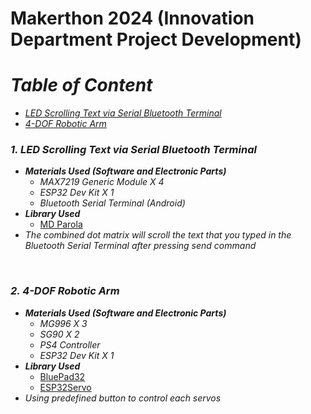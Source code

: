 # Makerthon 2024 (Innovation Department Project Development)

# _**Table of Content**_
- _[LED Scrolling Text via Serial Bluetooth Terminal](#1-led-scrolling-text-via-serial-bluetooth-terminal)_
- _[4-DOF Robotic Arm](#2-4-dof-robotic-arm)_

### _1. LED Scrolling Text via Serial Bluetooth Terminal_
- **_Materials Used (Software and Electronic Parts)_**
    - _MAX7219 Generic Module X 4_
    - _ESP32 Dev Kit X 1_
    - _Bluetooth Serial Terminal (Android)_
- **_Library Used_**
    - [MD Parola](https://github.com/MajicDesigns/MD_Parola)
- _The combined dot matrix will scroll the text that you typed in the Bluetooth Serial Terminal after pressing send command_

<br>

### _2. 4-DOF Robotic Arm_
- **_Materials Used (Software and Electronic Parts)_**
    - _MG996 X 3_
    - _SG90 X 2_
    - _PS4 Controller_
    - _ESP32 Dev Kit X 1_
- **_Library Used_**
    - [BluePad32](https://github.com/ricardoquesada/bluepad32)
    - [ESP32Servo](https://github.com/jkb-git/ESP32Servo)
- _Using predefined button to control each servos_
